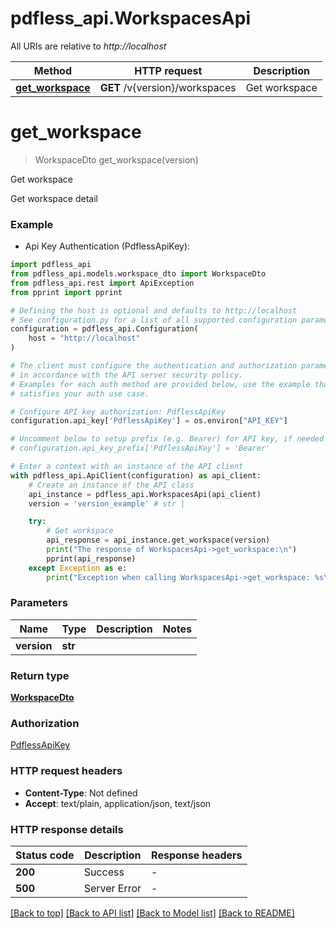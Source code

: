 # pdfless_api.WorkspacesApi

All URIs are relative to *http://localhost*

Method | HTTP request | Description
------------- | ------------- | -------------
[**get_workspace**](WorkspacesApi.md#get_workspace) | **GET** /v{version}/workspaces | Get workspace


# **get_workspace**
> WorkspaceDto get_workspace(version)

Get workspace

Get workspace detail

### Example

* Api Key Authentication (PdflessApiKey):

```python
import pdfless_api
from pdfless_api.models.workspace_dto import WorkspaceDto
from pdfless_api.rest import ApiException
from pprint import pprint

# Defining the host is optional and defaults to http://localhost
# See configuration.py for a list of all supported configuration parameters.
configuration = pdfless_api.Configuration(
    host = "http://localhost"
)

# The client must configure the authentication and authorization parameters
# in accordance with the API server security policy.
# Examples for each auth method are provided below, use the example that
# satisfies your auth use case.

# Configure API key authorization: PdflessApiKey
configuration.api_key['PdflessApiKey'] = os.environ["API_KEY"]

# Uncomment below to setup prefix (e.g. Bearer) for API key, if needed
# configuration.api_key_prefix['PdflessApiKey'] = 'Bearer'

# Enter a context with an instance of the API client
with pdfless_api.ApiClient(configuration) as api_client:
    # Create an instance of the API class
    api_instance = pdfless_api.WorkspacesApi(api_client)
    version = 'version_example' # str | 

    try:
        # Get workspace
        api_response = api_instance.get_workspace(version)
        print("The response of WorkspacesApi->get_workspace:\n")
        pprint(api_response)
    except Exception as e:
        print("Exception when calling WorkspacesApi->get_workspace: %s\n" % e)
```



### Parameters


Name | Type | Description  | Notes
------------- | ------------- | ------------- | -------------
 **version** | **str**|  | 

### Return type

[**WorkspaceDto**](WorkspaceDto.md)

### Authorization

[PdflessApiKey](../README.md#PdflessApiKey)

### HTTP request headers

 - **Content-Type**: Not defined
 - **Accept**: text/plain, application/json, text/json

### HTTP response details

| Status code | Description | Response headers |
|-------------|-------------|------------------|
**200** | Success |  -  |
**500** | Server Error |  -  |

[[Back to top]](#) [[Back to API list]](../README.md#documentation-for-api-endpoints) [[Back to Model list]](../README.md#documentation-for-models) [[Back to README]](../README.md)

